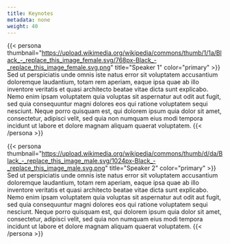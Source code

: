 ```yaml
---
title: Keynotes
metadata: none
weight: 40
---
```


{{< persona 
thumbnail="https://upload.wikimedia.org/wikipedia/commons/thumb/1/1a/Black_-_replace_this_image_female.svg/768px-Black_-_replace_this_image_female.svg.png" 
title="Speaker 1" 
color="primary" >}}
Sed ut perspiciatis unde omnis iste natus error sit voluptatem accusantium doloremque laudantium, totam rem aperiam, eaque ipsa quae ab illo inventore veritatis et quasi architecto beatae vitae dicta sunt explicabo. Nemo enim ipsam voluptatem quia voluptas sit aspernatur aut odit aut fugit, sed quia consequuntur magni dolores eos qui ratione voluptatem sequi nesciunt. Neque porro quisquam est, qui dolorem ipsum quia dolor sit amet, consectetur, adipisci velit, sed quia non numquam eius modi tempora incidunt ut labore et dolore magnam aliquam quaerat voluptatem.
{{< /persona >}}

{{< persona 
thumbnail="https://upload.wikimedia.org/wikipedia/commons/thumb/d/da/Black_-_replace_this_image_male.svg/1024px-Black_-_replace_this_image_male.svg.png" 
title="Speaker 2" 
color="primary" >}}
Sed ut perspiciatis unde omnis iste natus error sit voluptatem accusantium doloremque laudantium, totam rem aperiam, eaque ipsa quae ab illo inventore veritatis et quasi architecto beatae vitae dicta sunt explicabo. Nemo enim ipsam voluptatem quia voluptas sit aspernatur aut odit aut fugit, sed quia consequuntur magni dolores eos qui ratione voluptatem sequi nesciunt. Neque porro quisquam est, qui dolorem ipsum quia dolor sit amet, consectetur, adipisci velit, sed quia non numquam eius modi tempora incidunt ut labore et dolore magnam aliquam quaerat voluptatem. 
{{< /persona >}}